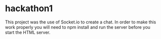 # hackathon1

This project was the use of Socket.io to create a chat. In order to make this work properly you will need to npm install and run the server before you start the HTML server.
